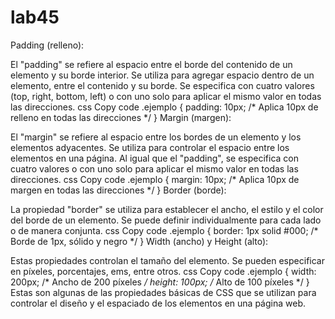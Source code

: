 # lab45



Padding (relleno):

El "padding" se refiere al espacio entre el borde del contenido de un elemento y su borde interior.
Se utiliza para agregar espacio dentro de un elemento, entre el contenido y su borde.
Se especifica con cuatro valores (top, right, bottom, left) o con uno solo para aplicar el mismo valor en todas las direcciones.
css
Copy code
.ejemplo {
    padding: 10px; /* Aplica 10px de relleno en todas las direcciones */
}
Margin (margen):

El "margin" se refiere al espacio entre los bordes de un elemento y los elementos adyacentes.
Se utiliza para controlar el espacio entre los elementos en una página.
Al igual que el "padding", se especifica con cuatro valores o con uno solo para aplicar el mismo valor en todas las direcciones.
css
Copy code
.ejemplo {
    margin: 10px; /* Aplica 10px de margen en todas las direcciones */
}
Border (borde):

La propiedad "border" se utiliza para establecer el ancho, el estilo y el color del borde de un elemento.
Se puede definir individualmente para cada lado o de manera conjunta.
css
Copy code
.ejemplo {
    border: 1px solid #000; /* Borde de 1px, sólido y negro */
}
Width (ancho) y Height (alto):

Estas propiedades controlan el tamaño del elemento.
Se pueden especificar en píxeles, porcentajes, ems, entre otros.
css
Copy code
.ejemplo {
    width: 200px; /* Ancho de 200 píxeles */
    height: 100px; /* Alto de 100 píxeles */
}
Estas son algunas de las propiedades básicas de CSS que se utilizan para controlar el diseño y el espaciado de los elementos en una página web. 





